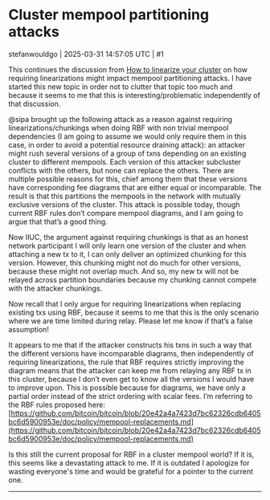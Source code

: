 # Cluster mempool partitioning attacks

stefanwouldgo | 2025-03-31 14:57:05 UTC | #1

This continues the discussion from [How to linearize your cluster](https://delvingbitcoin.org/t/how-to-linearize-your-cluster/303) on how requiring linearizations might impact mempool partitioning attacks. I have started this new topic in order not to clutter that topic too much and because it seems to me that this is interesting/problematic independently of that discussion. 

@sipa brought up the following attack as a reason against requiring linearizations/chunkings when doing RBF with non trivial mempool dependencies (I am going to assume we would only require them in this case, in order to avoid a potential resource draining attack): an attacker might rush several versions of a group of txns depending on an existing cluster to different mempools. Each version of this attacker subcluster conflicts with the others, but none can replace the others. There are multiple possible reasons for this, chief among them that these versions have corresponding fee diagrams that are either equal or incomparable. The result is that this partitions the mempools in the network with mutually exclusive versions of the cluster. This attack is possible today, though current RBF rules don’t compare mempool diagrams, and I am going to argue that that’s a good thing.

Now IIUC, the argument against requiring chunkings is that as an honest network participant I will only learn one version of the cluster and when attaching a new tx to it, I can only deliver an optimized chunking for this version. However, this chunking might not do much for other versions, because these might not overlap much. And so, my new tx will not be relayed across partition boundaries because my chunking cannot compete with the attacker chunkings. 

Now recall that I only argue for requiring linearizations when replacing existing txs using RBF, because it seems to me that this is the only scenario where we are time limited during relay. Please let me know if that’s a false assumption!

It appears to me that if the attacker constructs his txns in such a way that the different versions have incomparable diagrams, then independently of requiring linearizations, the rule that RBF requires strictly improving the diagram means that the attacker can keep me from relaying any RBF tx in this cluster, because I don’t even get to know all the versions I would have to improve upon. This is possible because for diagrams, we have only a partial order instead of the strict ordering with scalar fees. I’m referring to the RBF rules proposed here: [https://github.com/bitcoin/bitcoin/blob/20e42a4a7423d7bc62326cdb6405bc6d5900953e/doc/policy/mempool-replacements.md](https://github.com/bitcoin/bitcoin/blob/20e42a4a7423d7bc62326cdb6405bc6d5900953e/doc/policy/mempool-replacements.md)

Is this still the current proposal for RBF in a cluster mempool world? If it is, this seems like a devastating attack to me. If it is outdated I apologize for wasting everyone's time and would be grateful for a pointer to the current one.

-------------------------

